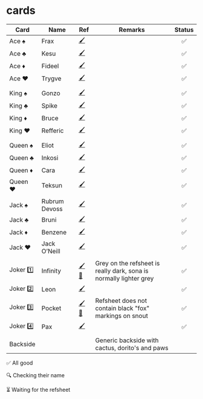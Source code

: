 # cards

| Card        | Name           | Ref  | Remarks | Status  |
| ------------- | ------------- | ----- | ----- | :-----: |
| Ace ♠️ | Frax | [🖌️](../main/refsheets/frax.png) | | ✅ |
| Ace ♣️ | Kesu | [🖌️](../main/refsheets/kesu.png) | | ✅ |
| Ace ♦️ | Fideel | [🖌️](../main/refsheets/fideel.png) | | ✅ |
| Ace ♥️ | Trygve | [🖌️](../main/refsheets/trygve.png) | | ✅ |
|  |  |  |  |  |
| King ♠️ | Gonzo | [🖌️](../main/refsheets/gonzo.png) | | ✅ |
| King ♣️ | Spike | [🖌️](../main/refsheets/spike.png) | | ✅ |
| King ♦️ | Bruce | [🖌️](../main/refsheets/bruce.png) | | ✅ |
| King ♥️ | Refferic | [🖌️](../main/refsheets/refferic.png) | | ✅ |
|  |  |  |  |  |
| Queen ♠️ | Eliot | [🖌️](../main/refsheets/eliot.png) | | ✅ |
| Queen ♣️ | Inkosi | [🖌️](../main/refsheets/inkosi.png) | | ✅ |
| Queen ♦️ | Cara | [🖌️](../main/refsheets/cara.png) | | ✅ |
| Queen ♥️ | Teksun | [🖌️](../main/refsheets/teksun.png) | | ✅ |
|  |  |  |  |  |
| Jack ♠️ | Rubrum Devoss | [🖌️](../main/refsheets/rubrum.png) | | ✅ |
| Jack ♣️ | Bruni | [🖌️](../main/refsheets/bruni.png) | | ✅ |
| Jack ♦️ | Benzene | [🖌️](../main/refsheets/benzene.png) | | ✅ |
| Jack ♥️ | Jack O’Neill | [🖌️](../main/refsheets/jack.png) | | ✅ |
|  |  |  |  |  |
| Joker 1️⃣ | Infinity | [🖌️](../main/refsheets/infinity.png) [📸](../main/pictures/infinity.jpg) | Grey on the refsheet is really dark, sona is normally lighter grey | ✅ |
| Joker 2️⃣ | Leon | [🖌️](../main/refsheets/leon.png) | | ✅ |
| Joker 3️⃣ | Pocket | [🖌️](../main/refsheets/pocket.png) [📸](../main/pictures/pocket.jpg) | Refsheet does not contain black "fox" markings on snout | ✅ |
| Joker 4️⃣ | Pax | [🖌️](../main/refsheets/pax.png) | | ✅ |
|  |  |  |  |  |
| Backside | | | Generic backside with cactus, dorito's and paws | |

✅ All good

🔍 Checking their name

⏳ Waiting for the refsheet
